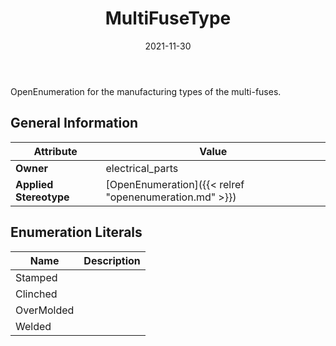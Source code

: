 ﻿---
title: MultiFuseType
toc: false
type: specs
date: "2021-11-30"
draft: false
specification: VEC
version: 2.0.0-rc1
documentType: "Recommendation"
elementType: Class
classes:
  - MultiFuseType
menu_name: vec-2.0.0-rc1
---
<p> OpenEnumeration for the manufacturing types of the multi-fuses.      </p>

## General Information

| Attribute               | Value |
|-------------------------|-------|
| **Owner**               | electrical_parts |
| **Applied Stereotype**  | [OpenEnumeration]({{< relref "openenumeration.md" >}})<br/>  |

## Enumeration Literals
| Name          | **Description** |
|---------------|-----------------|
| Stamped |  |
| Clinched |  |
| OverMolded |  |
| Welded |  |
